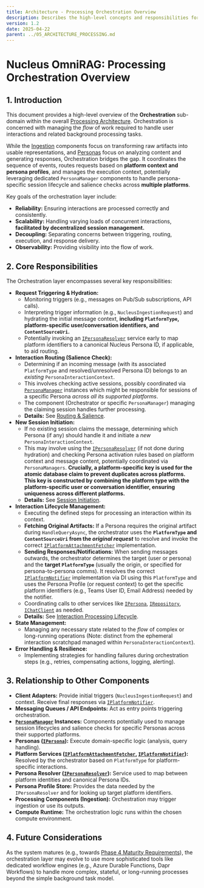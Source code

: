 ```yaml
---
title: Architecture - Processing Orchestration Overview
description: Describes the high-level concepts and responsibilities for orchestrating the flow of user interactions and processing tasks within Nucleus OmniRAG, including the role of Persona Managers.
version: 1.2
date: 2025-04-22
parent: ../05_ARCHITECTURE_PROCESSING.md
---
```


# Nucleus OmniRAG: Processing Orchestration Overview

## 1. Introduction

This document provides a high-level overview of the **Orchestration** sub-domain within the overall [Processing Architecture](../05_ARCHITECTURE_PROCESSING.md). Orchestration is concerned with managing the *flow* of work required to handle user interactions and related background processing tasks.

While the [Ingestion](./Ingestion/ARCHITECTURE_PROCESSING_INGESTION.md) components focus on transforming raw artifacts into usable representations, and [Personas](../02_ARCHITECTURE_PERSONAS.md) focus on analyzing content and generating responses, Orchestration bridges the gap. It coordinates the sequence of events, routes requests based on **platform context and persona profiles**, and manages the execution context, potentially leveraging dedicated `PersonaManager` components to handle persona-specific session lifecycle and salience checks across **multiple platforms**.

Key goals of the orchestration layer include:
*   **Reliability:** Ensuring interactions are processed correctly and consistently.
*   **Scalability:** Handling varying loads of concurrent interactions, **facilitated by decentralized session management.**
*   **Decoupling:** Separating concerns between triggering, routing, execution, and response delivery.
*   **Observability:** Providing visibility into the flow of work.

## 2. Core Responsibilities

The Orchestration layer encompasses several key responsibilities:

*   **Request Triggering & Hydration:**
    *   Monitoring triggers (e.g., messages on Pub/Sub subscriptions, API calls).
    *   Interpreting trigger information (e.g., `NucleusIngestionRequest`) and hydrating the initial message context, **including `PlatformType`, platform-specific user/conversation identifiers, and `ContentSourceUri`.**
    *   Potentially invoking an [`IPersonaResolver`](cci:2://file:///d:/Projects/Nucleus/Nucleus.Abstractions/IPersonaResolver.cs:0:0-0:0) service early to map platform identifiers to a canonical Nucleus Persona ID, if applicable, to aid routing.
*   **Interaction Routing (Salience Check):**
    *   Determining if an incoming message (with its associated `PlatformType` and resolved/unresolved Persona ID) belongs to an *existing* `PersonaInteractionContext`.
    *   This involves checking active sessions, possibly coordinated via [`PersonaManager`](cci:2://file:///d:/Projects/Nucleus/src/ApiService/Nucleus.ApiService/Orchestration/PersonaManager.cs:0:0-0:0) instances which might be responsible for sessions of a specific Persona *across all its supported platforms*.
    *   The component (Orchestrator or specific `PersonaManager`) managing the claiming session handles further processing.
    *   **Details:** See [Routing & Salience](./Orchestration/ARCHITECTURE_ORCHESTRATION_ROUTING.md).
*   **New Session Initiation:**
    *   If no existing session claims the message, determining which Persona (if any) should handle it and initiate a *new* `PersonaInteractionContext`.
    *   This may involve using the [`IPersonaResolver`](cci:2://file:///d:/Projects/Nucleus/Nucleus.Abstractions/IPersonaResolver.cs:0:0-0:0) (if not done during hydration) and checking Persona activation rules based on platform context and message content, potentially coordinated via `PersonaManagers`. **Crucially, a platform-specific key is used for the atomic database claim to prevent duplicates across platforms. This key is constructed by combining the platform type with the platform-specific user or conversation identifier, ensuring uniqueness across different platforms.**
    *   **Details:** See [Session Initiation](./Orchestration/ARCHITECTURE_ORCHESTRATION_SESSION_INITIATION.md).
*   **Interaction Lifecycle Management:**
    *   Executing the defined steps for processing an interaction within its context.
    *   **Fetching Original Artifacts:** If a Persona requires the original artifact during `HandleQueryAsync`, the orchestrator uses the **`PlatformType` and `ContentSourceUri` from the *original request*** to resolve and invoke the correct [`IPlatformAttachmentFetcher`](cci:2://file:///d:/Projects/Nucleus/Nucleus.Abstractions/IPlatformAttachmentFetcher.cs:0:0-0:0) implementation.
    *   **Sending Responses/Notifications:** When sending messages outwards, the orchestrator determines the target (user or persona) and the **target `PlatformType`** (usually the origin, or specified for persona-to-persona comms). It resolves the correct [`IPlatformNotifier`](cci:2://file:///d:/Projects/Nucleus/Nucleus.Abstractions/IPlatformNotifier.cs:0:0-0:0) implementation via DI using this `PlatformType` and uses the Persona Profile (or request context) to get the specific platform identifiers (e.g., Teams User ID, Email Address) needed by the notifier.
    *   Coordinating calls to other services like [`IPersona`](cci:2://file:///d:/Projects/Nucleus/src/Abstractions/Nucleus.Abstractions/IPersona.cs:0:0-0:0), [`IRepository`](cci:2://file:///d:/Projects/Nucleus/Nucleus.Abstractions/Data/IRepository.cs:0:0-0:0), [`IChatClient`](cci:2://file:///d:/Projects/Nucleus/Nucleus.Abstractions/IChatClient.cs:0:0-0:0) as needed.
    *   **Details:** See [Interaction Processing Lifecycle](./Orchestration/ARCHITECTURE_ORCHESTRATION_INTERACTION_LIFECYCLE.md).
*   **State Management:**
    *   Managing any necessary state related to the *flow* of complex or long-running operations (Note: distinct from the ephemeral interaction scratchpad managed within `PersonaInteractionContext`).
*   **Error Handling & Resilience:**
    *   Implementing strategies for handling failures during orchestration steps (e.g., retries, compensating actions, logging, alerting).

## 3. Relationship to Other Components

*   **Client Adapters:** Provide initial triggers (`NucleusIngestionRequest`) and context. Receive final responses via [`IPlatformNotifier`](cci:2://file:///d:/Projects/Nucleus/Nucleus.Abstractions/IPlatformNotifier.cs:0:0-0:0).
*   **Messaging Queues / API Endpoints:** Act as entry points triggering orchestration.
*   **[`PersonaManager`](cci:2://file:///d:/Projects/Nucleus/src/ApiService/Nucleus.ApiService/Orchestration/PersonaManager.cs:0:0-0:0) Instances:** Components potentially used to manage session lifecycles and salience checks for specific Personas across their supported platforms.
*   **Personas ([`IPersona`](cci:2://file:///d:/Projects/Nucleus/src/Abstractions/Nucleus.Abstractions/IPersona.cs:0:0-0:0)):** Execute domain-specific logic (analysis, query handling).
*   **Platform Services ([`IPlatformAttachmentFetcher`](cci:2://file:///d:/Projects/Nucleus/Nucleus.Abstractions/IPlatformAttachmentFetcher.cs:0:0-0:0), [`IPlatformNotifier`](cci:2://file:///d:/Projects/Nucleus/Nucleus.Abstractions/IPlatformNotifier.cs:0:0-0:0)):** Resolved by the orchestrator based on `PlatformType` for platform-specific interactions.
*   **Persona Resolver ([`IPersonaResolver`](cci:2://file:///d:/Projects/Nucleus/Nucleus.Abstractions/IPersonaResolver.cs:0:0-0:0)):** Service used to map between platform identities and canonical Persona IDs.
*   **Persona Profile Store:** Provides the data needed by the `IPersonaResolver` and for looking up target platform identifiers.
*   **Processing Components (Ingestion):** Orchestration may trigger ingestion or use its outputs.
*   **Compute Runtime:** The orchestration logic runs within the chosen compute environment.

## 4. Future Considerations

As the system matures (e.g., towards [Phase 4 Maturity Requirements](../../Requirements/04_REQUIREMENTS_PHASE4_MATURITY.md#32-workflow-orchestration)), the orchestration layer may evolve to use more sophisticated tools like dedicated workflow engines (e.g., Azure Durable Functions, Dapr Workflows) to handle more complex, stateful, or long-running processes beyond the simple background task model.